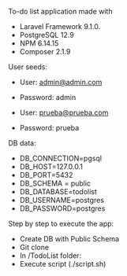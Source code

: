 To-do list application made with 
* Laravel Framework 9.1.0.
* PostgreSQL 12.9
* NPM 6.14.15
* Composer 2.1.9

User seeds:
* User: admin@admin.com
* Password: admin


* User: prueba@prueba.com
* Password: prueba


DB data:

- DB_CONNECTION=pgsql
- DB_HOST=127.0.0.1
- DB_PORT=5432
- DB_SCHEMA = public
- DB_DATABASE=todolist
- DB_USERNAME=postgres
- DB_PASSWORD=postgres

Step by step to execute the app:
* Create DB with Public Schema
* Git clone
* In /TodoList folder:
* Execute script (./script.sh)
